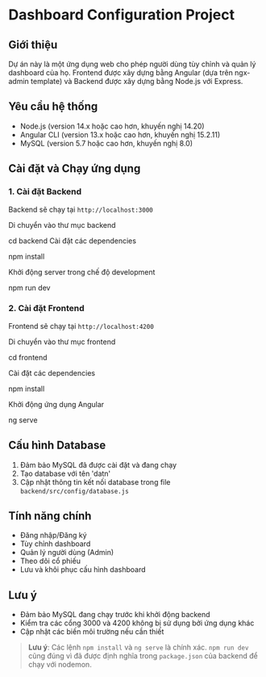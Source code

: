 # Dashboard Configuration Project

## Giới thiệu
Dự án này là một ứng dụng web cho phép người dùng tùy chỉnh và quản lý dashboard của họ. Frontend được xây dựng bằng Angular (dựa trên ngx-admin template) và Backend được xây dựng bằng Node.js với Express.

## Yêu cầu hệ thống
- Node.js (version 14.x hoặc cao hơn, khuyến nghị 14.20) 
- Angular CLI (version 13.x hoặc cao hơn, khuyến nghị 15.2.11)
- MySQL (version 5.7 hoặc cao hơn, khuyến nghị 8.0)

## Cài đặt và Chạy ứng dụng

### 1. Cài đặt Backend
Backend sẽ chạy tại `http://localhost:3000`

Di chuyển vào thư mục backend

cd backend
Cài đặt các dependencies

npm install

Khởi động server trong chế độ development

npm run dev


### 2. Cài đặt Frontend 
Frontend sẽ chạy tại `http://localhost:4200`

Di chuyển vào thư mục frontend

cd frontend

Cài đặt các dependencies

npm install

Khởi động ứng dụng Angular

ng serve


## Cấu hình Database
1. Đảm bảo MySQL đã được cài đặt và đang chạy
2. Tạo database với tên 'datn'
3. Cập nhật thông tin kết nối database trong file `backend/src/config/database.js`

## Tính năng chính
- Đăng nhập/Đăng ký
- Tùy chỉnh dashboard
- Quản lý người dùng (Admin)
- Theo dõi cổ phiếu
- Lưu và khôi phục cấu hình dashboard

## Lưu ý
- Đảm bảo MySQL đang chạy trước khi khởi động backend
- Kiểm tra các cổng 3000 và 4200 không bị sử dụng bởi ứng dụng khác
- Cập nhật các biến môi trường nếu cần thiết

> **Lưu ý**: Các lệnh `npm install` và `ng serve` là chính xác. `npm run dev` cũng đúng vì đã được định nghĩa trong `package.json` của backend để chạy với nodemon.



